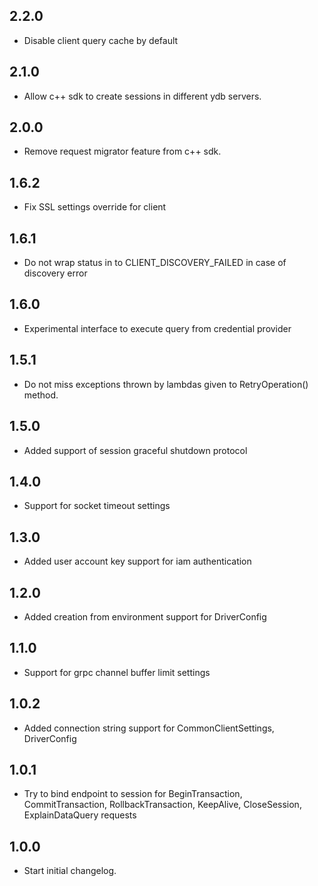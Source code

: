 ## 2.2.0 ##

* Disable client query cache by default

## 2.1.0 ##

* Allow c++ sdk to create sessions in different ydb servers.

## 2.0.0 ##

* Remove request migrator feature from c++ sdk.

## 1.6.2 ##

* Fix SSL settings override for client

## 1.6.1 ##

* Do not wrap status in to CLIENT_DISCOVERY_FAILED in case of discovery error

## 1.6.0 ##

* Experimental interface to execute query from credential provider

## 1.5.1 ##

* Do not miss exceptions thrown by lambdas given to RetryOperation() method.

## 1.5.0 ##

* Added support of session graceful shutdown protocol

## 1.4.0 ##

* Support for socket timeout settings

## 1.3.0 ##

* Added user account key support for iam authentication

## 1.2.0 ##

* Added creation from environment support for DriverConfig

## 1.1.0 ##

* Support for grpc channel buffer limit settings

## 1.0.2 ##

* Added connection string support for CommonClientSettings, DriverConfig

## 1.0.1 ##

* Try to bind endpoint to session for
  BeginTransaction, CommitTransaction, RollbackTransaction, KeepAlive, CloseSession, ExplainDataQuery requests

## 1.0.0 ##

* Start initial changelog.
